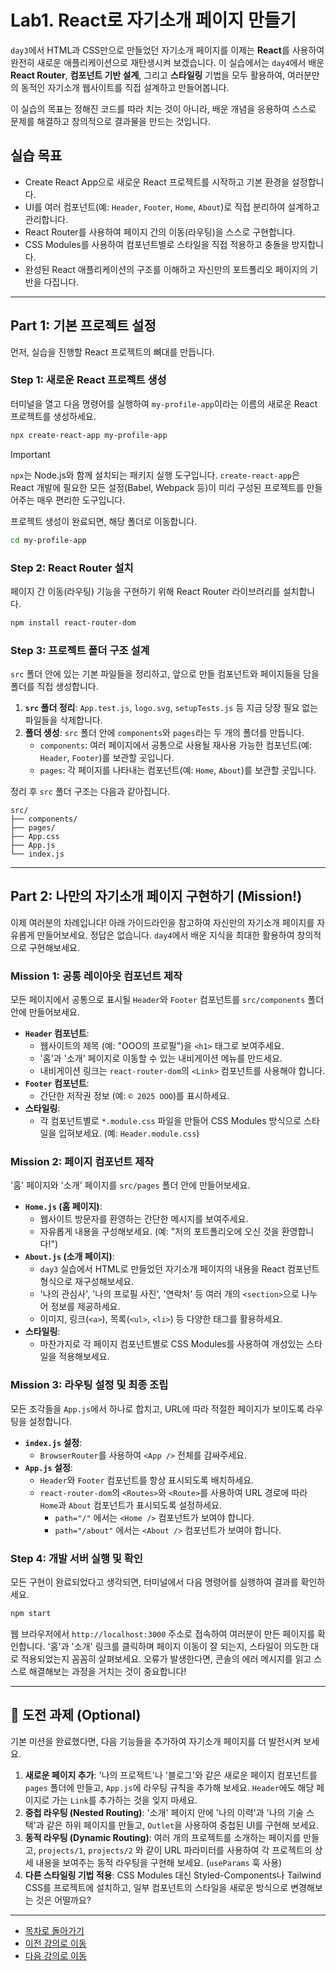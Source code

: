 # Lab1. React로 자기소개 페이지 만들기

`day3`에서 HTML과 CSS만으로 만들었던 자기소개 페이지를 이제는 **React**를 사용하여 완전히 새로운 애플리케이션으로 재탄생시켜 보겠습니다. 이 실습에서는 `day4`에서 배운 **React Router**, **컴포넌트 기반 설계**, 그리고 **스타일링** 기법을 모두 활용하여, 여러분만의 동적인 자기소개 웹사이트를 직접 설계하고 만들어봅니다.

이 실습의 목표는 정해진 코드를 따라 치는 것이 아니라, 배운 개념을 응용하여 스스로 문제를 해결하고 창의적으로 결과물을 만드는 것입니다.

## 실습 목표

*   Create React App으로 새로운 React 프로젝트를 시작하고 기본 환경을 설정합니다.
*   UI를 여러 컴포넌트(예: `Header`, `Footer`, `Home`, `About`)로 직접 분리하여 설계하고 관리합니다.
*   React Router를 사용하여 페이지 간의 이동(라우팅)을 스스로 구현합니다.
*   CSS Modules를 사용하여 컴포넌트별로 스타일을 직접 적용하고 충돌을 방지합니다.
*   완성된 React 애플리케이션의 구조를 이해하고 자신만의 포트폴리오 페이지의 기반을 다집니다.

---

## Part 1: 기본 프로젝트 설정

먼저, 실습을 진행할 React 프로젝트의 뼈대를 만듭니다.

### Step 1: 새로운 React 프로젝트 생성

터미널을 열고 다음 명령어를 실행하여 `my-profile-app`이라는 이름의 새로운 React 프로젝트를 생성하세요.

```bash
npx create-react-app my-profile-app
```

> [!IMPORTANT]
> `npx`는 Node.js와 함께 설치되는 패키지 실행 도구입니다. `create-react-app`은 React 개발에 필요한 모든 설정(Babel, Webpack 등)이 미리 구성된 프로젝트를 만들어주는 매우 편리한 도구입니다.

프로젝트 생성이 완료되면, 해당 폴더로 이동합니다.

```bash
cd my-profile-app
```

### Step 2: React Router 설치

페이지 간 이동(라우팅) 기능을 구현하기 위해 React Router 라이브러리를 설치합니다.

```bash
npm install react-router-dom
```

### Step 3: 프로젝트 폴더 구조 설계

`src` 폴더 안에 있는 기본 파일들을 정리하고, 앞으로 만들 컴포넌트와 페이지들을 담을 폴더를 직접 생성합니다.

1.  **`src` 폴더 정리**: `App.test.js`, `logo.svg`, `setupTests.js` 등 지금 당장 필요 없는 파일들을 삭제합니다.
2.  **폴더 생성**: `src` 폴더 안에 `components`와 `pages`라는 두 개의 폴더를 만듭니다.
    *   `components`: 여러 페이지에서 공통으로 사용될 재사용 가능한 컴포넌트(예: `Header`, `Footer`)를 보관할 곳입니다.
    *   `pages`: 각 페이지를 나타내는 컴포넌트(예: `Home`, `About`)를 보관할 곳입니다.

정리 후 `src` 폴더 구조는 다음과 같아집니다.

```
src/
├── components/
├── pages/
├── App.css
├── App.js
└── index.js
```

---

## Part 2: 나만의 자기소개 페이지 구현하기 (Mission!)

이제 여러분의 차례입니다! 아래 가이드라인을 참고하여 자신만의 자기소개 페이지를 자유롭게 만들어보세요. 정답은 없습니다. `day4`에서 배운 지식을 최대한 활용하여 창의적으로 구현해보세요.

### Mission 1: 공통 레이아웃 컴포넌트 제작

모든 페이지에서 공통으로 표시될 `Header`와 `Footer` 컴포넌트를 `src/components` 폴더 안에 만들어보세요.

*   **`Header` 컴포넌트**:
    *   웹사이트의 제목 (예: "OOO의 프로필")을 `<h1>` 태그로 보여주세요.
    *   '홈'과 '소개' 페이지로 이동할 수 있는 내비게이션 메뉴를 만드세요.
    *   내비게이션 링크는 `react-router-dom`의 `<Link>` 컴포넌트를 사용해야 합니다.
*   **`Footer` 컴포넌트**:
    *   간단한 저작권 정보 (예: `© 2025 OOO`)를 표시하세요.
*   **스타일링**:
    *   각 컴포넌트별로 `*.module.css` 파일을 만들어 CSS Modules 방식으로 스타일을 입혀보세요. (예: `Header.module.css`)

### Mission 2: 페이지 컴포넌트 제작

'홈' 페이지와 '소개' 페이지를 `src/pages` 폴더 안에 만들어보세요.

*   **`Home.js` (홈 페이지)**:
    *   웹사이트 방문자를 환영하는 간단한 메시지를 보여주세요.
    *   자유롭게 내용을 구성해보세요. (예: "저의 포트폴리오에 오신 것을 환영합니다!")
*   **`About.js` (소개 페이지)**:
    *   `day3` 실습에서 HTML로 만들었던 자기소개 페이지의 내용을 React 컴포넌트 형식으로 재구성해보세요.
    *   '나의 관심사', '나의 프로필 사진', '연락처' 등 여러 개의 `<section>`으로 나누어 정보를 제공하세요.
    *   이미지, 링크(`<a>`), 목록(`<ul>`, `<li>`) 등 다양한 태그를 활용하세요.
*   **스타일링**:
    *   마찬가지로 각 페이지 컴포넌트별로 CSS Modules를 사용하여 개성있는 스타일을 적용해보세요.

### Mission 3: 라우팅 설정 및 최종 조립

모든 조각들을 `App.js`에서 하나로 합치고, URL에 따라 적절한 페이지가 보이도록 라우팅을 설정합니다.

*   **`index.js` 설정**:
    *   `BrowserRouter`를 사용하여 `<App />` 전체를 감싸주세요.
*   **`App.js` 설정**:
    *   `Header`와 `Footer` 컴포넌트를 항상 표시되도록 배치하세요.
    *   `react-router-dom`의 `<Routes>`와 `<Route>`를 사용하여 URL 경로에 따라 `Home`과 `About` 컴포넌트가 표시되도록 설정하세요.
        *   `path="/"` 에서는 `<Home />` 컴포넌트가 보여야 합니다.
        *   `path="/about"` 에서는 `<About />` 컴포넌트가 보여야 합니다.

### Step 4: 개발 서버 실행 및 확인

모든 구현이 완료되었다고 생각되면, 터미널에서 다음 명령어를 실행하여 결과를 확인하세요.

```bash
npm start
```

웹 브라우저에서 `http://localhost:3000` 주소로 접속하여 여러분이 만든 페이지를 확인합니다. '홈'과 '소개' 링크를 클릭하며 페이지 이동이 잘 되는지, 스타일이 의도한 대로 적용되었는지 꼼꼼히 살펴보세요. 오류가 발생한다면, 콘솔의 에러 메시지를 읽고 스스로 해결해보는 과정을 거치는 것이 중요합니다!

---

## 🚀 도전 과제 (Optional)

기본 미션을 완료했다면, 다음 기능들을 추가하여 자기소개 페이지를 더 발전시켜 보세요.

1.  **새로운 페이지 추가**: '나의 프로젝트'나 '블로그'와 같은 새로운 페이지 컴포넌트를 `pages` 폴더에 만들고, `App.js`에 라우팅 규칙을 추가해 보세요. `Header`에도 해당 페이지로 가는 `Link`를 추가하는 것을 잊지 마세요.
2.  **중첩 라우팅 (Nested Routing)**: '소개' 페이지 안에 '나의 이력'과 '나의 기술 스택'과 같은 하위 페이지를 만들고, `Outlet`을 사용하여 중첩된 UI를 구현해 보세요.
3.  **동적 라우팅 (Dynamic Routing)**: 여러 개의 프로젝트를 소개하는 페이지를 만들고, `projects/1`, `projects/2` 와 같이 URL 파라미터를 사용하여 각 프로젝트의 상세 내용을 보여주는 동적 라우팅을 구현해 보세요. (`useParams` 훅 사용)
4.  **다른 스타일링 기법 적용**: CSS Modules 대신 Styled-Components나 Tailwind CSS를 프로젝트에 설치하고, 일부 컴포넌트의 스타일을 새로운 방식으로 변경해보는 것은 어떨까요?

---
- [목차로 돌아가기](README.md)
- [이전 강의로 이동](04-React-Styling.md)
- [다음 강의로 이동](../README.md)